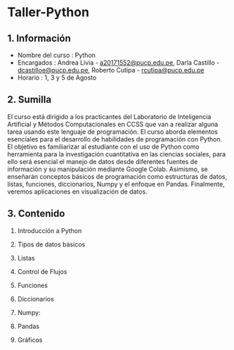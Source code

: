 # Taller-Python
## 1. Información
- Nombre del curso : Python
- Encargados : Andrea Livia - a20171552@pucp.edu.pe, Darla Castillo - dcastilloe@pucp.edu.pe,  Roberto Cutipa - rcutipa@pucp.edu.pe
- Horario : 1, 3 y 5 de Agosto
## 2. Sumilla
El curso está dirigido a los practicantes del Laboratorio de Inteligencia Artificial y Métodos Computacionales en CCSS que van a realizar alguna tarea usando este lenguaje de programación. El curso aborda elementos esenciales para el desarrollo de habilidades de programación con Python. El objetivo es familiarizar al estudiante con el uso de Python como herramienta para la investigación cuantitativa en las ciencias sociales, para ello será esencial el manejo de datos desde diferentes fuentes de información y su manipulación mediante Google Colab. Asimismo, se enseñarán conceptos básicos de programación como estructuras de datos, listas, funciones, diccionarios, Numpy y el enfoque en Pandas. Finalmente, veremos aplicaciones en visualización de datos.

## 3. Contenido 
1.  Introducción a Python 
2. Tipos de datos básicos
3.  Listas

4. Control de Flujos
5. Funciones
6. Diccionarios

7. Numpy:

8. Pandas


9. Gráficos 


